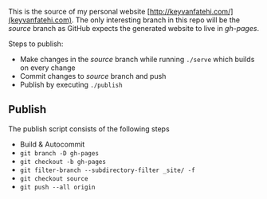 This is the source of my personal website [http://keyvanfatehi.com/](keyvanfatehi.com).  The only interesting branch in this repo will be the *source* branch as GitHub expects the generated website to live in *gh-pages*.

Steps to publish:

* Make changes in the *source* branch while running `./serve` which builds on every change
* Commit changes to *source* branch and push
* Publish by executing `./publish`

## Publish

The publish script consists of the following steps
- Build & Autocommit
- `git branch -D gh-pages`
- `git checkout -b gh-pages`
- `git filter-branch --subdirectory-filter _site/ -f`
- `git checkout source`
- `git push --all origin`

